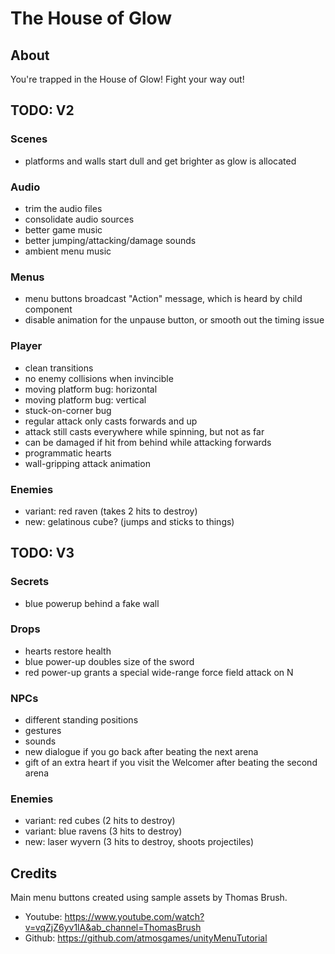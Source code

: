 # The House of Glow

## About

You're trapped in the House of Glow! Fight your way out!

## TODO: V2

### Scenes

- platforms and walls start dull and get brighter as glow is allocated

### Audio

- trim the audio files
- consolidate audio sources
- better game music
- better jumping/attacking/damage sounds
- ambient menu music

### Menus

- menu buttons broadcast "Action" message, which is heard by child component
- disable animation for the unpause button, or smooth out the timing issue

### Player

- clean transitions
- no enemy collisions when invincible
- moving platform bug: horizontal
- moving platform bug: vertical
- stuck-on-corner bug
- regular attack only casts forwards and up
- attack still casts everywhere while spinning, but not as far
- can be damaged if hit from behind while attacking forwards
- programmatic hearts
- wall-gripping attack animation

### Enemies

- variant: red raven (takes 2 hits to destroy)
- new: gelatinous cube? (jumps and sticks to things)

## TODO: V3

### Secrets

- blue powerup behind a fake wall

### Drops

- hearts restore health
- blue power-up doubles size of the sword
- red power-up grants a special wide-range force field attack on N

### NPCs

- different standing positions
- gestures
- sounds
- new dialogue if you go back after beating the next arena
- gift of an extra heart if you visit the Welcomer after beating the second arena

### Enemies

- variant: red cubes (2 hits to destroy)
- variant: blue ravens (3 hits to destroy)
- new: laser wyvern (3 hits to destroy, shoots projectiles)

## Credits

Main menu buttons created using sample assets by Thomas Brush.

- Youtube: https://www.youtube.com/watch?v=vqZjZ6yv1lA&ab_channel=ThomasBrush
- Github: https://github.com/atmosgames/unityMenuTutorial
